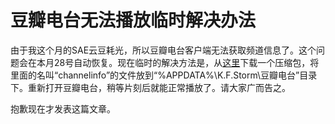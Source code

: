 # 豆瓣电台无法播放临时解决办法

由于我这个月的SAE云豆耗光，所以豆瓣电台客户端无法获取频道信息了。这个问题会在本月28号自动恢复。现在临时的解决方法是，从[这里](http://up.kfstorm.com/channelinfo.zip)下载一个压缩包，将里面的名叫“channelinfo”的文件放到“%APPDATA%\K.F.Storm\豆瓣电台”目录下。重新打开豆瓣电台，稍等片刻后就能正常播放了。请大家广而告之。

抱歉现在才发表这篇文章。
